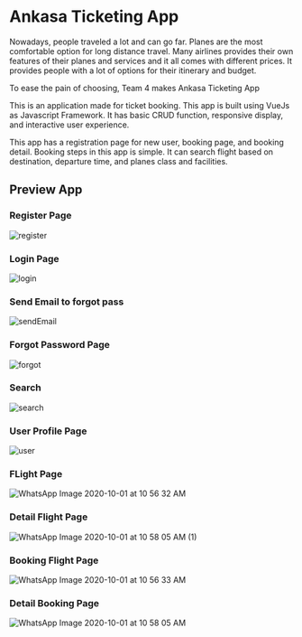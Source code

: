 # Ankasa Ticketing App

Nowadays, people traveled a lot and can go far. Planes are the most comfortable option for long distance travel. Many airlines provides their own features of their planes and services and it all comes with different prices.  It provides people with a lot of options for their itinerary and budget.

To ease the pain of choosing, Team 4 makes Ankasa Ticketing App

This is an application made for ticket booking. This app is built using VueJs as Javascript Framework. It has basic CRUD function, responsive display, and interactive user experience. 

This app has a registration page for new user, booking page, and booking detail. Booking steps in this app is simple. It can search flight based on destination, departure time, and planes class and facilities.


## Preview App
### Register Page
![register](https://user-images.githubusercontent.com/47838819/94762335-95ba6100-03d1-11eb-992b-f0dc3733dd05.PNG)
### Login Page
![login](https://user-images.githubusercontent.com/47838819/94762333-93f09d80-03d1-11eb-93b6-d43313fe7a9a.PNG)
### Send Email to forgot pass
![sendEmail](https://user-images.githubusercontent.com/47838819/94762345-99e67e80-03d1-11eb-91c1-6f9c4b7a34da.PNG)
### Forgot Password Page
![forgot](https://user-images.githubusercontent.com/47838819/94762320-8cc98f80-03d1-11eb-9262-e67bc6f68fee.PNG)
### Search
![search](https://user-images.githubusercontent.com/47838819/94762336-9652f780-03d1-11eb-9ff9-5cf80846a330.PNG)
### User Profile Page
![user](https://user-images.githubusercontent.com/47838819/94762349-9bb04200-03d1-11eb-872a-2cc873b905dd.PNG)
### FLight Page
![WhatsApp Image 2020-10-01 at 10 56 32 AM](https://user-images.githubusercontent.com/47838819/94765504-61e13a80-03d5-11eb-9e6f-c33780d7eafa.jpeg)
### Detail Flight Page
![WhatsApp Image 2020-10-01 at 10 58 05 AM (1)](https://user-images.githubusercontent.com/47838819/94765383-57bf3c00-03d5-11eb-8722-85d414669093.jpeg)
### Booking Flight Page
![WhatsApp Image 2020-10-01 at 10 56 33 AM](https://user-images.githubusercontent.com/47838819/94765486-60177700-03d5-11eb-9f30-37909227dbaa.jpeg)
### Detail Booking Page
![WhatsApp Image 2020-10-01 at 10 58 05 AM](https://user-images.githubusercontent.com/47838819/94765453-5d1c8680-03d5-11eb-8856-a8238522643a.jpeg)
